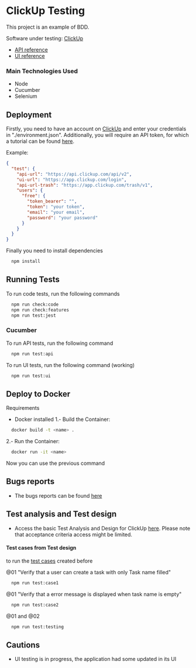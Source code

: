# ClickUp Testing

This project is an example of BDD.

Software under testing: [ClickUp](https://clickup.com/)

- [API reference](https://clickup.com/api/)
- [UI reference](https://clickup.com/onboarding)

### Main Technologies Used

- Node
- Cucumber
- Selenium

## Deployment

Firstly, you need to have an account on [ClickUp](https://app.clickup.com/signup) and enter your credentials in "./environment.json". Additionally, you will require an API token, for which a tutorial can be found [here](https://clickup.com/api/developer-portal/authentication/).

Example:

```json
{
  "test": {
    "api-url": "https://api.clickup.com/api/v2",
    "ui-url": "https://app.clickup.com/login",
    "api-url-trash": "https://app.clickup.com/trash/v1",
    "users": {
      "free": {
        "token_bearer": "",
        "token": "your token",
        "email": "your email",
        "password": "your password"
      }
    }
  }
}

```

Finally you need to install dependencies

```bash
  npm install
```


## Running Tests

To run code tests, run the following commands

```bash
  npm run check:code
  npm run check:features
  npm run test:jest
```
### Cucumber
To run API tests, run the following command

```bash
  npm run test:api
```

To run UI tests, run the following command (working)

```bash
  npm run test:ui
```

## Deploy to Docker
Requirements
- Docker installed
1.- Build the Container:
```bash
  docker build -t <name> .
```
2.- Run the Container:
```bash
  docker run -it <name>
```
Now you can use the previous command 

## Bugs reports 
- The bugs reports can be found [here](https://github.com/dkmar11/BDDcore/issues)

## Test analysis and Test design  
- Access the basic Test Analysis and Design for ClickUp [here](https://docs.google.com/spreadsheets/d/1ug7k0OmLeF3Sh0dLAYzvs0QTlEnj-789W-Mk4dGG6yk/edit?usp=sharing). Please note that acceptance criteria access might be limited.

#### Test cases from Test design 
to run the [test cases](https://docs.google.com/document/d/1fEJIDjNIiySEZM4rqhiRfnBNhcDrnZN7OAV_GAL8E18/edit?usp=sharing) created before

@01 "Verify that a user can create a task with only Task name filled"
```bash
  npm run test:case1
```
@01 "Verify that a error message is displayed when task name is empty"
```bash
  npm run test:case2
```
@01 and @02
```bash
  npm run test:testing
```
## Cautions
- UI testing is in progress, the application had some updated in its UI
